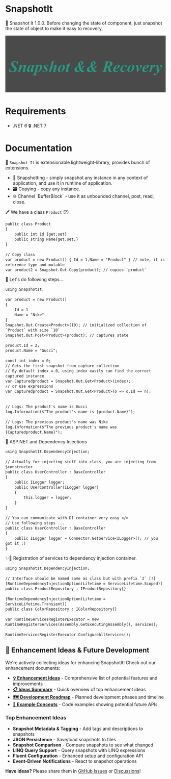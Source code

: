 # SnapshotIt
🎉 Snapshot It 1.0.0. Before changing the state of component, just snapshot the state of object to make it easy to recovery.

![image](https://github.com/AkhmedovEhson/SnapshotIt/blob/main/assets/iconforgithub.png)

# Requirements
* .NET 6 🔒️ .NET 7 

# Documentation
💚 `Snapshot It` is extensionable lightweight-library, provides bunch of extensions.
<ul>
    <li>📝 Snapshotting - simply snapshot any instance in any context of application, and use it in runtime of application.</li>
    <li>🗃️ Copying - copy any instance.</li>
    <li>🌐 Channel `BufferBlock<T>` - use it as unbounded channel, post, read, close.</li>
</ul>

🖊️ We have a class `Product` (?)
```
public class Product
{
    public int Id {get;set}
    public string Name{get;set;}
}

// Copy class
var product = new Product() { Id = 1,Name = "Product" } // note, it is reference type and mutable
var product2 = Snapshot.Out.Copy(product); // copies `product`
```
🐹 Let's do following steps....
```
using SnapshotIt;

var product = new Product() 
{
    Id = 1
    Name = "Nike"
}
Snapshot.Out.Create<Product>(10); // initialized collection of `Product` with size `10`
Snapshot.Out.Post<Product>(product); // captures state

product.Id = 2;
product.Name = "Gucci";

const int index = 0;
// Gets the first snapshot from capture collection
// By default index = 0, using index easily can find the correct captured instance
var Capturedproduct = Snapshot.Out.Get<Product>(index);
// or use expressions
var Capturedproduct = Snapshot.Out.Get<Product>(o => o.Id == n);


// Logs: The product's name is Gucci
log.Information($"The product's name is {product.Name}");

// Logs: The previous product's name was Nike 
log.Information($"The previous product's name was {Capturedproduct.Name}");
```
💚 ASP.NET and Dependency Injections
```
using SnapshotIt.DependencyInjection;

// Actually for injecting stuff into class, you are injecting from $constructor
public class UserController : BaseController
{
    public ILogger logger;
    public UserController(ILogger logger) 
    {
        this.logger = logger;
    }
}

// You can communicate with DI container very easy </>
// Use following steps ...
public class UserController : BaseController
{
    public ILogger logger = Connector.GetService<ILogger>(); // you got it :)
}
```
✨🎨 Registration of services to dependency injection container.
```
using SnapshotIt.DependencyInjection;

// Interface should be named same as class but with prefix `I` [!]
[RuntimeDependencyInjectionOption(Lifetime = ServiceLifetime.Scoped)]
public class ProductRepository : IProductRepository{}

[RuntimeDependencyInjectionOption(Lifetime = ServiceLifetime.Transient)]
public class ColorRepository : IColorRepository{}

var RuntimeServicesRegisterExecutor = new RuntimeRegisterServices(Assembly.GetExecutingAssembly(), services);

RuntimeServicesRegisterExecutor.ConfigureAllServices(); 
```

## 🚀 Enhancement Ideas & Future Development

We're actively collecting ideas for enhancing SnapshotIt! Check out our enhancement documents:

- **[💡 Enhancement Ideas](ENHANCEMENT_IDEAS.md)** - Comprehensive list of potential features and improvements
- **[📋 Ideas Summary](IDEAS_SUMMARY.md)** - Quick overview of top enhancement ideas  
- **[🗺️ Development Roadmap](ROADMAP.md)** - Planned development phases and timeline
- **[🎯 Example Concepts](examples/README.md)** - Code examples showing potential future APIs

### Top Enhancement Ideas
- **Snapshot Metadata & Tagging** - Add tags and descriptions to snapshots
- **JSON Persistence** - Save/load snapshots to files  
- **Snapshot Comparison** - Compare snapshots to see what changed
- **LINQ Query Support** - Query snapshots with LINQ expressions
- **Fluent Configuration** - Enhanced setup and configuration API
- **Event-Driven Notifications** - React to snapshot operations

**Have ideas?** Please share them in [GitHub Issues](https://github.com/AkhmedovEhson/SnapshotIt/issues) or [Discussions](https://github.com/AkhmedovEhson/SnapshotIt/discussions)!

